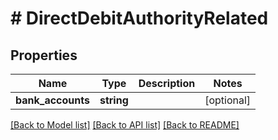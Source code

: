 # # DirectDebitAuthorityRelated

## Properties

Name | Type | Description | Notes
------------ | ------------- | ------------- | -------------
**bank_accounts** | **string** |  | [optional]

[[Back to Model list]](../../README.md#models) [[Back to API list]](../../README.md#endpoints) [[Back to README]](../../README.md)
